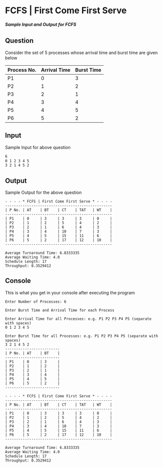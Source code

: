 # FCFS | First Come First Serve

###### **Sample Input and Output for FCFS**

## Question

Consider the set of 5 processes whose arrival time and burst time are given below

| Process No. | Arrival Time | Burst Time |
| ----------- | ------------ | ---------- |
| P1          | 0            | 3          |
| P2          | 1            | 2          |
| P3          | 2            | 1          |
| P4          | 3            | 4          |
| P5          | 4            | 5          |
| P6          | 5            | 2          |

## Input

Sample Input for above question

```markdown
6
0 1 2 3 4 5
3 2 1 4 5 2
```

## Output

Sample Output for the above question

```
- - - - * FCFS | First Come First Serve * - - - -
-------------------------------------------------
| P No. | AT    | BT    | CT    | TAT   | WT    |
-------------------------------------------------
| P1    | 0     | 3     | 3     | 3     | 0     |
| P2    | 1     | 2     | 5     | 4     | 2     |
| P3    | 2     | 1     | 6     | 4     | 3     |
| P4    | 3     | 4     | 10    | 7     | 3     |
| P5    | 4     | 5     | 15    | 11    | 6     |
| P6    | 5     | 2     | 17    | 12    | 10    |
-------------------------------------------------

Average Turnaround Time: 6.8333335
Average Waiting Time: 4.0
Schedule Length: 17
Throughput: 0.3529412
```

## Console

This is what you get in your console after executing the program

```
Enter Number of Processes: 6

Enter Burst Time and Arrival Time for each Process

Enter Arrival Time for all Processes: e.g. P1 P2 P3 P4 P5 (separate with spaces)
0 1 2 3 4 5

Enter Burst Time for all Processes: e.g. P1 P2 P3 P4 P5 (separate with spaces)
3 2 1 4 5 2
-------------------------
| P No. | AT    | BT    |
-------------------------
| P1    | 0     | 3     |
| P2    | 1     | 2     |
| P3    | 2     | 1     |
| P4    | 3     | 4     |
| P5    | 4     | 5     |
| P6    | 5     | 2     |
-------------------------

- - - - * FCFS | First Come First Serve * - - - -
-------------------------------------------------
| P No. | AT    | BT    | CT    | TAT   | WT    |
-------------------------------------------------
| P1    | 0     | 3     | 3     | 3     | 0     |
| P2    | 1     | 2     | 5     | 4     | 2     |
| P3    | 2     | 1     | 6     | 4     | 3     |
| P4    | 3     | 4     | 10    | 7     | 3     |
| P5    | 4     | 5     | 15    | 11    | 6     |
| P6    | 5     | 2     | 17    | 12    | 10    |
-------------------------------------------------

Average Turnaround Time: 6.8333335
Average Waiting Time: 4.0
Schedule Length: 17
Throughput: 0.3529412
```
